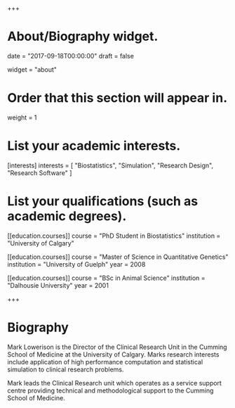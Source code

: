 +++
# About/Biography widget.

date = "2017-09-18T00:00:00"
draft = false

widget = "about"

# Order that this section will appear in.
weight = 1

# List your academic interests.
[interests]
  interests = [
    "Biostatistics",
    "Simulation",
    "Research Design",
    "Research Software"
  ]

# List your qualifications (such as academic degrees).
[[education.courses]]
  course = "PhD Student in Biostatistics"
  institution = "University of Calgary"
  

[[education.courses]]
  course = "Master of Science in Quantitative Genetics"
  institution = "University of Guelph"
  year = 2008

[[education.courses]]
  course = "BSc in Animal Science"
  institution = "Dalhousie University"
  year = 2001
 
+++

# Biography

Mark Lowerison is the Director of the Clinical Research Unit in the Cumming School of Medicine at the University of Calgary.  Marks research interests include application of high performance computation and statistical simulation to clinical research problems.  

Mark leads the Clinical Research unit which operates as a service support centre providing technical and methodological support to the Cumming School of Medicine. 
